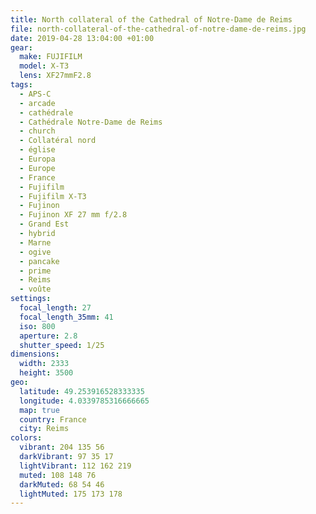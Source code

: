 ```yaml
---
title: North collateral of the Cathedral of Notre-Dame de Reims
file: north-collateral-of-the-cathedral-of-notre-dame-de-reims.jpg
date: 2019-04-28 13:04:00 +01:00
gear:
  make: FUJIFILM
  model: X-T3
  lens: XF27mmF2.8
tags:
  - APS-C
  - arcade
  - cathédrale
  - Cathédrale Notre-Dame de Reims
  - church
  - Collatéral nord
  - église
  - Europa
  - Europe
  - France
  - Fujifilm
  - Fujifilm X-T3
  - Fujinon
  - Fujinon XF 27 mm f/2.8
  - Grand Est
  - hybrid
  - Marne
  - ogive
  - pancake
  - prime
  - Reims
  - voûte
settings:
  focal_length: 27
  focal_length_35mm: 41
  iso: 800
  aperture: 2.8
  shutter_speed: 1/25
dimensions:
  width: 2333
  height: 3500
geo:
  latitude: 49.253916528333335
  longitude: 4.0339785316666665
  map: true
  country: France
  city: Reims
colors:
  vibrant: 204 135 56
  darkVibrant: 97 35 17
  lightVibrant: 112 162 219
  muted: 108 148 76
  darkMuted: 68 54 46
  lightMuted: 175 173 178
---
```




